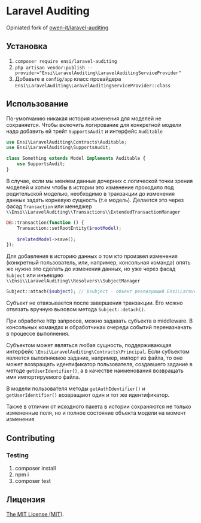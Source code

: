 # Laravel Auditing

Opiniated fork of [owen-it/laravel-auditing](https://github.com/owen-it/laravel-auditing)

## Установка

1. `composer require ensi/laravel-auditing`
2. `php artisan vendor:publish --provider="Ensi\LaravelAuditing\LaravelAuditingServiceProvider"`
3. Добавьте в `config/app` класс провайдера `Ensi\LaravelAuditing\LaravelAuditingServiceProvider::class`

## Использование

По-умолчанию никакая история изменения для моделей не сохраняется.
Чтобы включить логирование для конкретной модели надо добавить ей трейт `SupportsAudit` и интерфейс `Auditable`

```php
use Ensi\LaravelAuditing\Contracts\Auditable;
use Ensi\LaravelAuditing\SupportsAudit;

class Something extends Model implements Auditable {
    use SupportsAudit;
}

```

В случае, если мы меняем данные дочерних с логической точки зрения моделей и хотим чтобы в истории это изменение проходило под родительской моделью, необходимо в транзакции до изменения данных задать корневую сущность (т.е модель).
Делается это через фасад `Transaction` или менеджер `\\Ensi\\LaravelAuditing\\Transactions\\ExtendedTransactionManager` 

```php
DB::transaction(function () {
    Transaction::setRootEntity($rootModel);
    
    $relatedModel->save();
});
```

Для добавления в историю данных о том кто произвел изменения (конкретный пользователь, или, например, консольная команда) опять же нужно это сделать до изменения данных, но уже через фасад `Subject` или инъекцию `\\Ensi\\LaravelAuditing\\Resolvers\\SubjectManager`

```php
Subject::attach($subject); // $subject - объект реализующий Ensi\LaravelAuditing\Contracts
```

Субъект не отвязывается после завершения транзакции. 
Его можно отвязать вручную вызовом метода `Subject::detach()`.

При обработке http запросов, можно задавать субъекта в middleware. В консольных командах и
обработчиках очереди событий переназначать в процессе выполнения.

Субъектом может являться любая сущность, поддерживающая интерфейс `\Ensi\LaravelAuditing\Contracts\Principal`.
Если субъектом является выполняемое задание, например, импорт из файла, то оно может возвращать идентификатор
пользователя, создавшего задание в методе `getUserIdentifier()`, а в качестве наименования возвращать имя
импортируемого файла.

В модели пользователя методы `getAuthIdentifier()` и `getUserIdentifier()` возвращают один и тот же идентификатор.

Также в отличии от исходного пакета в истории сохраняются не только измененные поля, но и полное состояние объекта модели на момент изменения.

## Contributing

### Testing

1. composer install
2. npm i
3. composer test

## Лицензия

[The MIT License (MIT)](LICENSE.md).
